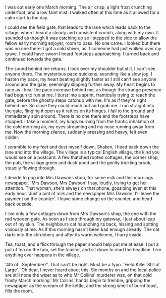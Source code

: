 I was out early one March morning. The air crisp, a light frost crunching underfoot, and a low faint mist. I walked often at this time as it allowed for a calm start to the day.

I could see the field gate, that leads to the lane which leads back to the village, when I heard a steady and consistent crunch, along with my own. It sounded as though it was catching up so I stepped to the side to allow the fellow early morning enjoyer, room to pass. No one came. I looked but there was no one there. I got a cold shiver, as if someone had just walked over my grave. I could have sworn I heard footsteps approaching. I turned back and continued towards the gate.

The sound behind me returns. I look over my shoulder but still, I can't see anyone there. The mysterious pace quickens, sounding like a slow jog. I hasten my pace, my heart beating slightly faster as I still can't see anyone around and the gate, seemingly slipping further away. My heart begins to race as I hear the pace increase behind me, as though the strange presence had begun to run at me. I burst into a sprint, frantically trying to reach the gate, before the ghostly steps catchup with me. It's as if they're right behind me. So close they could reach out and grab me. I run straight into the gate, flinging it open as it rattles on its hinges. I fall to the ground and immediately spin around. There is no one there and the footsteps have stopped. I take a moment, my lungs burning from the frantic inhalation of the cold morning air, my eyes streaming and my nose running away from me. Now the morning silence, suddenly pressing and heavy, felt even colder.

I scramble to my feet and dust myself down. Shaken, I head back down the lane and into the village. The village is a typical English village, the kind you would see on a postcard. A few thatched roofed cottages, the corner shop, the pub, the village green and duck pond and the gently trickling brook, steadily flowing through.

I decide to pop into Mrs Dawsons shop, for some milk and this mornings newspaper. 'Mrs Dawson, Mrs Dawson' I say, loudly, trying to get her attention. That woman, she's always on that phone, gossiping even at this early hour. 'Just a pint of milk and the newspaper Mrs Dawson, I'll leave the payment on the counter'. I leave some change on the counter, and head back outside.

I live only a few cottages down from Mrs Dawson's shop, the one with the red wooden gate. As soon as I step through my gateway, I just about leap out of my skin. The neighbours cat haunching its back, hissing and spitting viciously at me. As if this morning hasn't been bad enough already. The cat darts into the shrubbery and after its warm welcome, I hurry inside.

Tea, toast, and a flick through the paper should help put me at ease. I put a pot of tea on the hob, set the toaster, and sit down to read the headline. Like anything ever happens in the village.

'4th of...September?'. That can't be right. Must be a typo. 'Field Killer Still at Large'. 'Oh dear, I never heard about this. Six months on and the local police are still none the wiser as to who Mr Collins' murderer was, on that cold frosty March morning.' Mr Collins' hands begin to tremble, gripping the newspaper as the scream of the kettle, and the strong smell of burnt toast, fills the room.